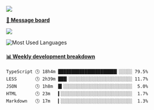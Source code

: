 [![](https://count.getloli.com/get/@SmaIIstars.github.readme)](https://count.getloli.com/)


[**💬 Message board**](https://chat.getloli.com/room/@SmaIIstars.github)

[![](https://chat.getloli.com/room/@SmaIIstars.github/svg?width=600&height=100&limit=20&theme=light&fontSize=14)](https://chat.getloli.com/room/@SmaIIstars.github)


![Most Used Languages](https://github-readme-stats.vercel.app/api/top-langs/?username=SmaIIstars&theme=dark&layout=compact)

<!-- waka-box start -->
#### <a href="https://gist.github.com/e31f5e1b7a15ee54e2fc8fca68aa5e2b" target="_blank">📊 Weekly development breakdown</a>
```text
TypeScript 🕓 18h4m ██████████████████████▎░░░░░ 79.5%
LESS       🕓 2h39m ███▎░░░░░░░░░░░░░░░░░░░░░░░░ 11.7%
JSON       🕓 1h8m  █▍░░░░░░░░░░░░░░░░░░░░░░░░░░  5.0%
HTML       🕓 23m   ▍░░░░░░░░░░░░░░░░░░░░░░░░░░░  1.7%
Markdown   🕓 17m   ▎░░░░░░░░░░░░░░░░░░░░░░░░░░░  1.3%
```
<!-- Powered by https://github.com/YouEclipse/waka-box-go . -->
<!-- waka-box end -->
